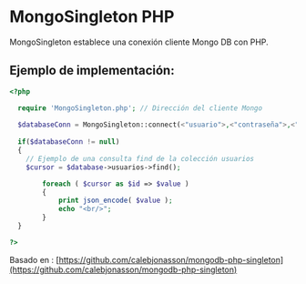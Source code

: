 # MongoSingleton PHP

MongoSingleton establece una conexión cliente Mongo DB con PHP.

## Ejemplo de implementación:

```php
<?php

  require 'MongoSingleton.php'; // Dirección del cliente Mongo
  
  $databaseConn = MongoSingleton::connect(<"usuario">,<"contraseña">,<"nombreBaseDatos">);
  
  if($databaseConn != null)
  {
    // Ejemplo de una consulta find de la colección usuarios
    $cursor = $database->usuarios->find();

		foreach ( $cursor as $id => $value )
		{
		    print json_encode( $value );
		    echo "<br/>";
		}
  }

?>
```


Basado en : [https://github.com/calebjonasson/mongodb-php-singleton](https://github.com/calebjonasson/mongodb-php-singleton)
